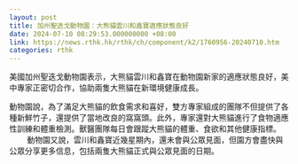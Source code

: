 ```yaml
---
layout: post
title: 加州聖迭戈動物園：大熊貓雲川和鑫寶適應狀態良好
date: 2024-07-10 08:29:53.000000000 +08:00
link: https://news.rthk.hk/rthk/ch/component/k2/1760956-20240710.htm
categories: rthk
---
```


美國加州聖迭戈動物園表示，大熊貓雲川和鑫寶在動物園新家的適應狀態良好，美中專家正密切合作，協助兩隻大熊貓在新環境健康成長。

動物園說，為了滿足大熊貓的飲食需求和喜好，雙方專家組成的團隊不但提供了各種新鮮竹子，還提供了當地改良的窩窩頭。此外，專家還對大熊貓進行了食物適應性訓練和體重檢測。獸醫團隊每日會跟蹤大熊貓的體重、食欲和其他健康指標。
　　
動物園又說，雲川和鑫寶近幾星期內，還未會與公眾見面，但園方會盡快與公眾分享更多信息，包括兩隻大熊貓正式與公眾見面的日期。
